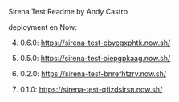 Sirena Test Readme by Andy Castro

deployment en Now:

4. 0.6.0: https://sirena-test-cbyegxphtk.now.sh/

5. 0.5.0: https://sirena-test-oiepgpkaag.now.sh/
6. 0.2.0: https://sirena-test-bnrefhtzrv.now.sh/
7. 0.1.0: https://sirena-test-qfizdsirsn.now.sh/
